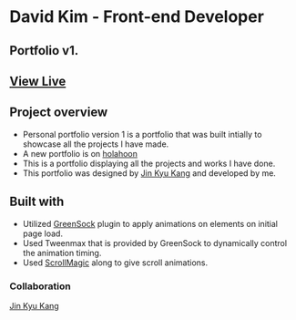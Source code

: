# David Kim - Front-end Developer
## Portfolio v1.

## [View Live](https://holahoon.github.io/holahoon/)

## Project overview
- Personal portfolio version 1 is a portfolio that was built intially to showcase all the projects I have made.
- A new portfolio is on [holahoon](https://holahoon.com)
- This is a portfolio displaying all the projects and works I have done.
- This portfolio was designed by [Jin Kyu Kang](https://jinkyukang.com/work) and developed by me.

## Built with
- Utilized [GreenSock](https://greensock.com/gsap/) plugin to apply animations on elements on initial page load.
- Used Tweenmax that is provided by GreenSock to dynamically control the animation timing.
- Used [ScrollMagic](https://scrollmagic.io/) along to give scroll animations.

### Collaboration
[Jin Kyu Kang](https://jinkyukang.com/work)
